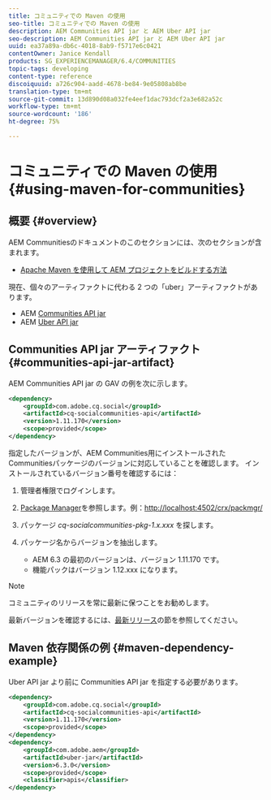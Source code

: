 ```yaml
---
title: コミュニティでの Maven の使用
seo-title: コミュニティでの Maven の使用
description: AEM Communities API jar と AEM Uber API jar
seo-description: AEM Communities API jar と AEM Uber API jar
uuid: ea37a89a-db6c-4018-8ab9-f5717e6c0421
contentOwner: Janice Kendall
products: SG_EXPERIENCEMANAGER/6.4/COMMUNITIES
topic-tags: developing
content-type: reference
discoiquuid: a726c904-aadd-4678-be84-9e05808ab8be
translation-type: tm+mt
source-git-commit: 13d890d08a032fe4eef1dac793dcf2a3e682a52c
workflow-type: tm+mt
source-wordcount: '186'
ht-degree: 75%

---
```



# コミュニティでの Maven の使用 {#using-maven-for-communities}

## 概要 {#overview}

AEM Communitiesのドキュメントのこのセクションには、次のセクションが含まれます。

* [Apache Maven を使用して AEM プロジェクトをビルドする方法](../../help/sites-developing/ht-projects-maven.md)

現在、個々のアーティファクトに代わる 2 つの「uber」アーティファクトがあります。

* AEM [Communities API jar](#communities-api-jar-artifact)
* AEM [Uber API jar](../../help/sites-developing/ht-projects-maven.md#what-is-the-uberjar)

## Communities API jar アーティファクト {#communities-api-jar-artifact}

AEM Communities API jar の GAV の例を次に示します。

```xml
<dependency>
    <groupId>com.adobe.cq.social</groupId>
    <artifactId>cq-socialcommunities-api</artifactId>
    <version>1.11.170</version>
    <scope>provided</scope>
</dependency>
```

指定したバージョンが、AEM Communities用にインストールされたCommunitiesパッケージのバージョンに対応していることを確認します。 インストールされているバージョン番号を確認するには：

1. 管理者権限でログインします。
2. [Package Manager](../../help/sites-administering/package-manager.md)を参照します。例：[http://localhost:4502/crx/packmgr/](http://localhost:4502/crx/packmgr/)

3. パッケージ *cq-socialcommunities-pkg-1.x.xxx* を探します。
4. パッケージ名からバージョンを抽出します。
   * AEM 6.3 の最初のバージョンは、バージョン 1.11.170 です。
   * 機能パックはバージョン 1.12.xxx になります。

>[!NOTE]
>
>コミュニティのリリースを常に最新に保つことをお勧めします。
>
>最新バージョンを確認するには、[最新リリース](deploy-communities.md#latest-releases)の節を参照してください。

## Maven 依存関係の例  {#maven-dependency-example}

Uber API jar より前に Communities API jar を指定する必要があります。

```xml
<dependency>
    <groupId>com.adobe.cq.social</groupId>
    <artifactId>cq-socialcommunities-api</artifactId>
    <version>1.11.170</version>
    <scope>provided</scope>
</dependency>
<dependency>
    <groupId>com.adobe.aem</groupId>
    <artifactId>uber-jar</artifactId>
    <version>6.3.0</version>
    <scope>provided</scope>
    <classifier>apis</classifier>
</dependency>
```
